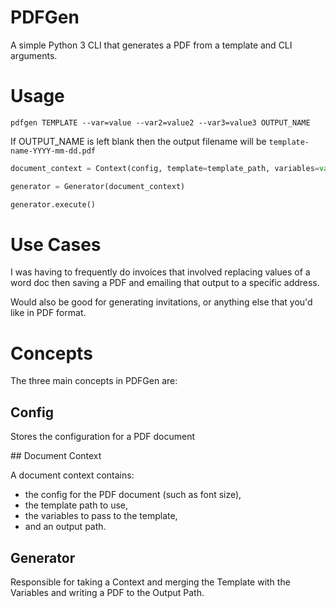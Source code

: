 # PDFGen

A simple Python 3 CLI that generates a PDF from a template and CLI arguments.

# Usage

```shell
pdfgen TEMPLATE --var=value --var2=value2 --var3=value3 OUTPUT_NAME
```

If OUTPUT_NAME is left blank then the output filename will be `template-name-YYYY-mm-dd.pdf`

```python
document_context = Context(config, template=template_path, variables=vars, ouput=output_path)

generator = Generator(document_context)

generator.execute()
```

# Use Cases

I was having to frequently do invoices that involved replacing values of a word doc then saving
a PDF and emailing that output to a specific address.

Would also be good for generating invitations, or anything else that you'd like in PDF format.

# Concepts

The three main concepts in PDFGen are:

## Config

Stores the configuration for a PDF document

## Document Context

A document context contains:

- the config for the PDF document (such as font size),
- the template path to use,
- the variables to pass to the template,
- and an output path.

## Generator

Responsible for taking a Context and merging the Template with the Variables and writing a PDF to
the Output Path.
